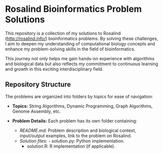 # Rosalind Bioinformatics Problem Solutions

This repository is a collection of my solutions to Rosalind (http://rosalind.info/) bioinformatics problems. By solving these challenges, I aim to deepen my understanding of computational biology concepts and enhance my problem-solving skills in the field of bioinformatics.

This journey not only helps me gain hands-on experience with algorithms and biological data but also reflects my commitment to continuous learning and growth in this exciting interdisciplinary field.

## Repository Structure

The problems are organized into folders by topics for ease of navigation:

- **Topics:** String Algorithms, Dynamic Programming, Graph Algorithms, Genome Assembly, etc.
- **Problem Details:** Each problem has its own folder containing:

   - *README.md:* Problem description and biological context, input/output examples, link to the problem on Rosalind.
   - *Solution files:* - solution.py: Python implementation.
     - solution.R: R implementation (if applicable).

  
                

